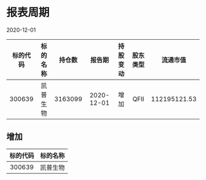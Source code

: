 # 报表周期 

2020-12-01

| 标的代码 | 标的名称 | 持仓数 | 报告期 | 持股变动 | 股东类型 | 流通市值 |
|:--:|:--:|:--:|:--:|:--:|:--:|:--:|
|300639|凯普生物|3163099|2020-12-01|增加|QFII|112195121.53|


## 增加 

| 标的代码 | 标的名称 |
|:--:|:--:|
|300639|凯普生物|

